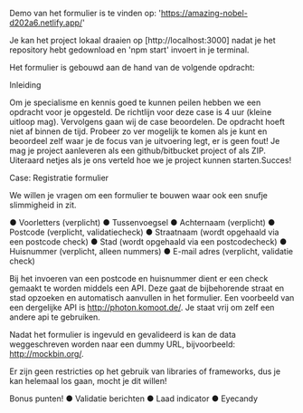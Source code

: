 Demo van het formulier is te vinden op: 'https://amazing-nobel-d202a6.netlify.app/'

Je kan het project lokaal draaien op [http://localhost:3000] nadat je het repository hebt gedownload en 'npm start' invoert in je terminal.

Het formulier is gebouwd aan de hand van de volgende opdracht:

Inleiding

Om je specialisme en kennis goed te kunnen peilen hebben we een opdracht voor je opgesteld. De richtlijn voor deze case is 4 uur (​kleine uitloop mag)​. Vervolgens gaan wij de case beoordelen. De opdracht hoeft niet af binnen de tijd. Probeer ​zo ver mogelijk​ te komen als je kunt en beoordeel zelf waar je de focus van je uitvoering legt, er is geen fout!
Je mag je project aanleveren als een github/bitbucket project of als ZIP. Uiteraard netjes als je ons verteld hoe we je project kunnen starten.Succes!

Case: Registratie formulier

We willen je vragen om een formulier te bouwen waar ook een snufje slimmigheid in zit.

● Voorletters (verplicht)
● Tussenvoegsel
● Achternaam (verplicht)
● Postcode (verplicht, validatiecheck)
● Straatnaam (wordt opgehaald via een postcode check)
● Stad (wordt opgehaald via een postcodecheck)
● Huisnummer (verplicht, alleen nummers)
● E-mail adres (verplicht, validatie check)

Bij het invoeren van een postcode en huisnummer dient er een check gemaakt te worden middels een API. Deze gaat de bijbehorende straat en stad opzoeken en automatisch aanvullen in het formulier. Een voorbeeld van een dergelijke API is ​http://photon.komoot.de/​. Je staat vrij om zelf een andere api te gebruiken.

Nadat het formulier is ingevuld en gevalideerd is kan de data weggeschreven worden naar een ​dummy URL, bijvoorbeeld: ​http://mockbin.org/​.

Er zijn geen restricties op het gebruik van libraries of frameworks, dus je kan helemaal los gaan, mocht je dit willen!

Bonus punten!
● Validatie berichten
● Laad indicator
● Eyecandy